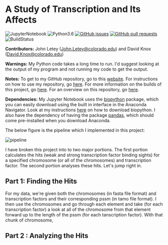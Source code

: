 # A Study of Transcription and Its Affects

![JupyterNotebook](https://img.shields.io/badge/jupyter%20notebook-v5.2.2-orange.svg) 
![Python3.6](https://img.shields.io/badge/python-v3.6-blue.svg) 
[![GitHub issues](https://img.shields.io/github/issues/JohnLetey/A-Study-of-Transcription-and-Its-Affects.svg)](https://github.com/JohnLetey/A-Study-of-Transcription-and-Its-Affects/issues)
[![GitHub pull requests](https://img.shields.io/github/issues-pr/JohnLetey/A-Study-of-Transcription-and-Its-Affects.svg)](https://github.com/JohnLetey/A-Study-of-Transcription-and-Its-Affects/pulls)
![BuildStatus](https://img.shields.io/badge/build-passing-brightgreen.svg)
<!-- ![BuildStatus](https://img.shields.io/badge/build-failing-red.svg) -->

**Contributors:** John Letey (John.Letey@colorado.edu) and David Knox (David.Knox@colorado.edu)

**Warnings:** My Python code takes a long time to run. I'd suggest looking at the output of my program and not running my code to get the output.

**Notes:** To get to my GitHub repository, go to this [website](https://github.com/JohnLetey/A-Study-of-Transcription-and-Its-Affects). For instructions on how to use my repository, go [here](https://github.com/JohnLetey/A-Study-of-Transcription-and-Its-Affects/blob/master/instructions.md). For more information on the builds of this project, go [here](https://github.com/JohnLetey/A-Study-of-Transcription-and-Its-Affects/blob/master/build.md). For an overview on this repository, go [here](https://github.com/JohnLetey/A-Study-of-Transcription-and-Its-Affects/blob/master/overview.md).

**Dependencies:** My Jupyter Notebook uses the [biopython](https://github.com/biopython/biopython) package, which you can easily download using the built in interface in the Anaconda Navigator. Look at my instructions [here](https://github.com/JohnLetey/A-Study-of-Transcription-and-Its-Affects/blob/master/instructions.md) on how to download biopython. I also have the dependency of having the package [pandas](https://github.com/pandas-dev/pandas), which should come pre-installed when you download Anaconda.

The below figure is the pipeline which I implemented in this project:

![pipeline](https://github.com/JohnLetey/A-Study-of-Transcription-and-Its-Affects/blob/master/Pictures/pipeline.png?raw=true)

I have broken this project into to two major portions. The first portion calculates the hits (weak and strong transcription factor binding sights) for a specified chromosome (or all of the chromosomes) and transcription factor. The second portion analyses these hits. Let's jump right in.

## Part 1: Finding the Hits

For my data, we're given both the chromosomes (in fasta file format) and transcription factors and their corresponding pssm (in tamo file format). I then use the chromosomes and go through each element and take (for each transcription factor) a look at all of the chromosome from that element forward up to the length of the pssm (for each tanscription factor). With that chunk of chromosome, 

## Part 2 : Analyzing the Hits
